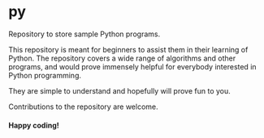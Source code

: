 # py
Repository to store sample Python programs.

This repository is meant for beginners to assist them in their learning of Python. The repository covers a wide range of algorithms and other programs, and would prove immensely helpful for everybody interested in Python programming.

 They are simple to understand and hopefully will prove fun to you.



Contributions to the repository are welcome.


#### Happy coding!
